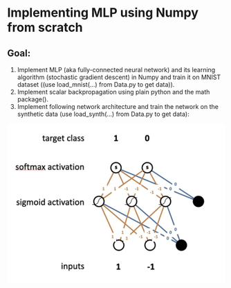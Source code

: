 # Implementing MLP using Numpy from scratch

## Goal: 
1. Implement MLP (aka fully-connected neural network) and its learning algorithm (stochastic gradient descent) in Numpy and train it on MNIST dataset ((use load_mnist(...) from Data.py to get data)).
2. Implement scalar backpropagation using plain python and the math package().
3. Implement following network architecture and train the network on the synthetic data (use load_synth(...) from Data.py to get data):

![alt text](https://github.com/saurabhjain176/Deep-Learning-VU/blob/main/Backpropagation/network.png)
